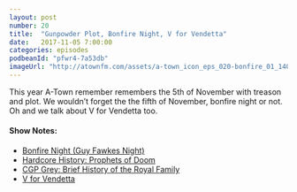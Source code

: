 ```yaml
---
layout: post
number: 20
title:  "Gunpowder Plot, Bonfire Night, V for Vendetta"
date:   2017-11-05 7:00:00
categories: episodes
podbeanId: "pfwr4-7a53db"
imageUrl: "http://atownfm.com/assets/a-town_icon_eps_020-bonfire_01_1400.jpg"
---
```


This year A-Town remember remembers the 5th of November with treason and plot. We wouldn’t forget the the fifth of November, bonfire night or not. Oh and we talk about V for Vendetta too.

<!-- excerpt-end -->

#### Show Notes:
- [Bonfire Night (Guy Fawkes Night)](https://en.wikipedia.org/wiki/Guy_Fawkes_Night)
- [Hardcore History: Prophets of Doom](http://www.dancarlin.com/product/hardcore-history-48-prophets-of-doom/)
- [CGP Grey: Brief History of the Royal Family](https://www.youtube.com/watch?v=jNgP6d9HraI)
- [V for Vendetta](http://www.imdb.com/title/tt0434409/)